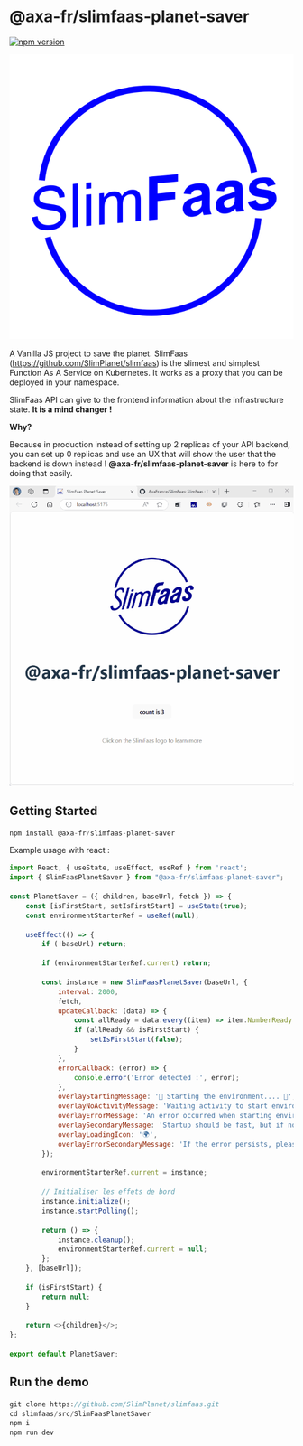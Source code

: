 # @axa-fr/slimfaas-planet-saver

[![npm version](https://badge.fury.io/js/%40axa-fr%2Fslimfaas-planet-saver.svg)](https://badge.fury.io/js/%40axa-fr%2Fslimfaas-planet-saver)

![SlimFaas.png](https://github.com/AxaFrance/SlimFaas/blob/main/documentation/SlimFaas.png)

A Vanilla JS project to save the planet. SlimFaas (https://github.com/SlimPlanet/slimfaas) is the slimest and simplest Function As A Service on Kubernetes.
It works as a proxy that you can be deployed in your namespace.

SlimFaas API can give to the frontend information about the infrastructure state. **It is a mind changer !**

**Why?**

Because in production instead of setting up 2 replicas of your API backend, you can set up 0 replicas and use an UX that will show the user that the backend is down instead !
**@axa-fr/slimfaas-planet-saver** is here to for doing that easily.

![SlimFaasPlanetSaver.gif](https://github.com/AxaFrance/SlimFaas/blob/main/documentation/SlimfaasPlanetSaver.gif)

## Getting Started

```javascript
npm install @axa-fr/slimfaas-planet-saver
```

Example usage with react :
```javascript
import React, { useState, useEffect, useRef } from 'react';
import { SlimFaasPlanetSaver } from "@axa-fr/slimfaas-planet-saver";

const PlanetSaver = ({ children, baseUrl, fetch }) => {
    const [isFirstStart, setIsFirstStart] = useState(true);
    const environmentStarterRef = useRef(null);

    useEffect(() => {
        if (!baseUrl) return;

        if (environmentStarterRef.current) return;

        const instance = new SlimFaasPlanetSaver(baseUrl, {
            interval: 2000,
            fetch,
            updateCallback: (data) => {
                const allReady = data.every((item) => item.NumberReady >= 1);
                if (allReady && isFirstStart) {
                    setIsFirstStart(false);
                }
            },
            errorCallback: (error) => {
                console.error('Error detected :', error);
            },
            overlayStartingMessage: '🌳 Starting the environment.... 🌳',
            overlayNoActivityMessage: 'Waiting activity to start environment...',
            overlayErrorMessage: 'An error occurred when starting environment. Please contact an administrator.',
            overlaySecondaryMessage: 'Startup should be fast, but if no machines are available it can take several minutes.',
            overlayLoadingIcon: '🌍',
            overlayErrorSecondaryMessage: 'If the error persists, please contact an administrator.'
        });

        environmentStarterRef.current = instance;

        // Initialiser les effets de bord
        instance.initialize();
        instance.startPolling();

        return () => {
            instance.cleanup();
            environmentStarterRef.current = null;
        };
    }, [baseUrl]);

    if (isFirstStart) {
        return null;
    }

    return <>{children}</>;
};

export default PlanetSaver;


```

## Run the demo

```javascript
git clone https://github.com/SlimPlanet/slimfaas.git
cd slimfaas/src/SlimFaasPlanetSaver
npm i
npm run dev
```
